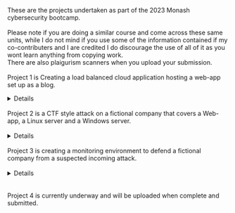 These are the projects undertaken as part of the 2023 Monash cybersecurity bootcamp.
<br><br>
Please note if you are doing a similar course and come across these same units, while I do not mind if you use some of the information contained if my co-contributers and I are credited I do discourage the use of all of it as you wont learn anything from copying work.<br>
There are also plaigurism scanners when you upload your submission.
<br><br>
Project 1 is Creating a load balanced cloud application hosting a web-app set up as a blog.<br>
<details>
  Description is as follows - "In the first project week, students will build, secure, and protect a cloud application that hosts their own cyber blog. This 
  project will result in tangible deliverables that demonstrate their knowledge of cloud, cloud security, networking, web development, cryptography, and 
  network security."
  <br>
  In addition to this I learnt IaC using terraform to create the cloud app in azure. Within this I also edited the javascript that was hosting the webapp to add 
  in the expandable see more section.
</details>
<br>
Project 2 is a CTF style attack on a fictional company that covers a Web-app, a Linux server and a Windows server.<br>
<br>
<details>
 <br>
  Description is as follows - "On Day 1, you'll attempt to exploit vulnerabilities on the organization's web application. 
  On Day 2, you'll exploit the organization's   Linux servers, and on Day 3, you'll exploit the organization's Windows servers.<br>
  The project is structured as a Capture the Flag (CTF) style competition, so that each vulnerability that you exploit correlates with a "flag," and flags are   
  worth   various point amounts depending on the difficulty level of the exploit.'<br>
  You will summarize your findings and recommended mitigations in a penetration testing summary report. A framework for the report will be provided. This report 
  will   be your final project deliverable."<br>
  This covered a host of techniques in metasploit that were used for each vulnerability in the report as well as Mitre Att&ck navigator for the final product. <br>
  While this was more a test of report writing we did find a conciderable amount of flags but the web-app is a place that i will need to strengthen my attacks for in   my free time. <br>
  This was a group project so I need to credit Nishant Thiruvakadu and Chris Kimitsis as they contributed to the findings and the end product.
  </details>
  <br>
Project 3 is creating a monitoring environment to defend a fictional company from a suspected incoming attack.<br>
<br>
<details>
 <br>
  Description is as follows - "This week, you will work in groups to use the skills that you've learned in the Defensive Security unit and design a custom 
  monitoring environment to protect a fictional organization, VSI. 
 <br>
  On Day 1, you'll use Splunk to research and design a monitoring solution for the fictional organization. On Day 2, you'll determine whether that monitoring 
  solution will protect the organization from several simulated attacks. On Day 3, you'll showcase your defensive project with a group presentation to the class. <br>
  This Module was focusing on creating the dashboard, alerts and reports from the ground up as well as interpreting the data individually. <br>
  Then once we had created the required visualizations we could introduce several of our choosing for the Windows dashboard and the Apache Dashboard.<br> 
  If was a good method to show that what you THINK might be a good visualization is actually not a very clear indicator of data and sometimes a line graph just works better. <br>
  This one will be in 2 parts, including a slideshow presentation as well as a written report.<br>
  Again this was also a group project so i must credit Chris Kimitsis for his contributions.<br>
 </details>
 <br><br>
 Project 4 is currently underway and will be uploaded when complete and submitted.

